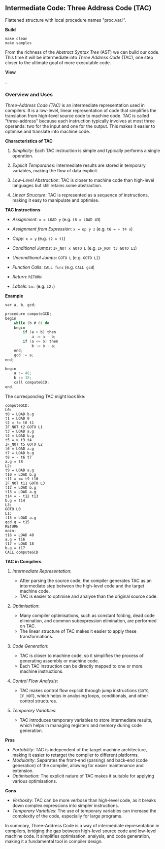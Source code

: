 
## Intermediate Code: Three Address Code (TAC)

Flattened structure with local procedure names "proc.var.l".


__Build__

```shell
make clean
make samples
```

From the richness of the *Abstract Syntax Tree* (AST) we can build our code. This time it
will be intermediate into *Three Address Code* (TAC), one step closer to the ultimate goal of
more executable code.

__View__

..

### Overview and Uses

*Three-Address Code (TAC)* is an intermediate representation used in compilers. It is a low-level,
linear representation of code that simplifies the translation from high-level source code to
machine code. TAC is called "three-address" because each instruction typically involves at most
three operands: two for the input and one for the output. This makes it easier to optimise and
translate into machine code.


__Characteristics of TAC__

1. *Simplicity*: Each TAC instruction is simple and typically performs a single operation.

2. *Explicit Temporaries*: Intermediate results are stored in temporary variables, making the flow of data explicit.

3. *Low-Level Abstraction*: TAC is closer to machine code than high-level languages but still retains some abstraction.

4. *Linear Structure*: TAC is represented as a sequence of instructions, making it easy to manipulate and optimise.


__TAC Instructions__

- *Assignment*: `x = LOAD y` (e.g. `t6 = LOAD 43`)

- *Assignment from Expression*: `x = op y z` (e.g. `t6 = + t4 x`)

- *Copy*: `x = y` (e.g. `t2 = t1`)

- *Conditional Jumps*: `IF_NOT x GOTO L` (e.g. `IF_NOT t3 GOTO L1`)

- *Unconditional Jumps*: `GOTO L` (e.g. `GOTO L2`)

- *Function Calls*: `CALL func` (e.g. `CALL gcd`)

- *Return*: `RETURN`

- *Labels*: `Ln:` (e.g. `L2:`)



__Example__

```c
var a, b, gcd;

procedure computeGCD;
begin
    while (b # 0) do
    begin
        if (a > b) then
            a := a - b;
        if (a <= b) then
            b := b - a;
    end;
    gcd := a;
end;

begin
    a := 48;
    b := 18;
    call computeGCD;
end.
```

The corresponding TAC might look like:

```tac
computeGCD:
L0:
t0 = LOAD b.g
t1 = LOAD 0
t2 = != t0 t1
IF_NOT t2 GOTO L1
t3 = LOAD a.g
t4 = LOAD b.g
t5 = > t3 t4
IF_NOT t5 GOTO L2
t6 = LOAD a.g
t7 = LOAD b.g
t8 = - t6 t7
a.g = t8
L2:
t9 = LOAD a.g
t10 = LOAD b.g
t11 = <= t9 t10
IF_NOT t11 GOTO L3
t12 = LOAD b.g
t13 = LOAD a.g
t14 = - t12 t13
b.g = t14
L3:
GOTO L0
L1:
t15 = LOAD a.g
gcd.g = t15
RETURN
main:
t16 = LOAD 48
a.g = t16
t17 = LOAD 18
b.g = t17
CALL computeGCD
```

__TAC in Compilers__

1. *Intermediate Representation*:
   - After parsing the source code, the compiler generates TAC as an intermediate step between the
     high-level code and the target machine code.
   - TAC is easier to optimise and analyse than the original source code.

2. *Optimisation*:
   - Many compiler optimisations, such as constant folding, dead code elimination, and common
     subexpression elimination, are performed on TAC.
   - The linear structure of TAC makes it easier to apply these transformations.

3. *Code Generation*:
   - TAC is closer to machine code, so it simplifies the process of generating assembly or machine code.
   - Each TAC instruction can be directly mapped to one or more machine instructions.

4. *Control Flow Analysis*:
   - TAC makes control flow explicit through jump instructions (`GOTO`, `IF_NOT`), which helps in
     analysing loops, conditionals, and other control structures.

5. *Temporary Variables*:
   - TAC introduces temporary variables to store intermediate results, which helps in managing registers
     and memory during code generation.


__Pros__

- *Portability*: TAC is independent of the target machine architecture, making it easier to retarget the
  compiler to different platforms.
- *Modularity*: Separates the front-end (parsing) and back-end (code generation) of the compiler, allowing
  for easier maintenance and extension.
- *Optimisation*: The explicit nature of TAC makes it suitable for applying various optimisations.


__Cons__

- *Verbosity*: TAC can be more verbose than high-level code, as it breaks down complex expressions into simpler instructions.
- *Temporary Variables*: The use of temporary variables can increase the complexity of the code, especially for large programs.

In summary, Three-Address Code is a way of intermediate representation in compilers, bridging the gap between
high-level source code and low-level machine code. It simplifies optimisation, analysis, and code generation,
making it a fundamental tool in compiler design.

